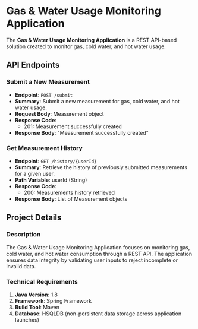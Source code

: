 # Gas & Water Usage Monitoring Application

The **Gas & Water Usage Monitoring Application** is a REST API-based solution created to monitor gas, cold water, and hot water usage.

## API Endpoints

### Submit a New Measurement

- **Endpoint**: `POST /submit`
- **Summary**: Submit a new measurement for gas, cold water, and hot water usage.
- **Request Body**: Measurement object
- **Response Code**:
    - 201: Measurement successfully created
- **Response Body**: "Measurement successfully created"

### Get Measurement History

- **Endpoint**: `GET /history/{userId}`
- **Summary**: Retrieve the history of previously submitted measurements for a given user.
- **Path Variable**: userId (String)
- **Response Code**:
    - 200: Measurements history retrieved
- **Response Body**: List of Measurement objects

## Project Details

### Description

The Gas & Water Usage Monitoring Application focuses on monitoring gas, cold water, and hot water consumption through a REST API. The application ensures data integrity by validating user inputs to reject incomplete or invalid data.

### Technical Requirements

1. **Java Version**: 1.8
2. **Framework**: Spring Framework
3. **Build Tool**: Maven
4. **Database**: HSQLDB (non-persistent data storage across application launches)